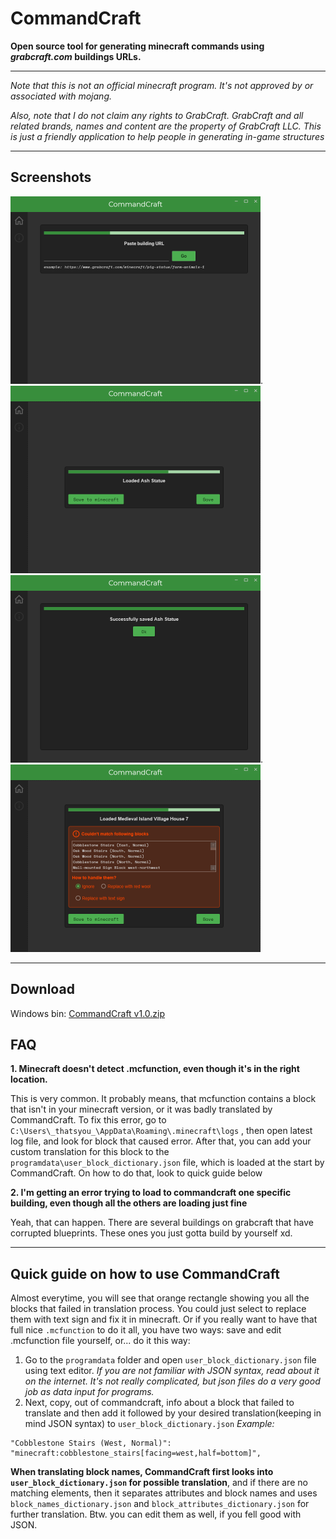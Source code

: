 ﻿# CommandCraft
**Open source tool for generating minecraft commands using *grabcraft.com* buildings URLs.**
- - -
*Note that this is not an official minecraft program. It's not approved by or associated with mojang.*

*Also, note that I do not claim any rights to GrabCraft. 
GrabCraft and all related brands, names and content are the property of GrabCraft LLC. This is just a friendly application to help people in generating  in-game structures*
- - -
## Screenshots
<img src="screenshots/screenshot1.png" alt="1" width="400" height="300"/>.<img src="screenshots/screenshot2.png" alt="2" width="400" height="300"/><img src="screenshots/screenshot3.png" alt="3" width="400" height="300"/>.<img src="screenshots/screenshot4.png" alt="4" width="400" height="300"/>
- - -
## Download
Windows bin:
[CommandCraft v1.0.zip](https://github.com/mcw256/CommandCraft/releases/download/v1.0/CommandCraft.v1.0.zip)


## FAQ
**1. Minecraft doesn't detect .mcfunction, even though it's in the right location.**

This is very common. It probably means, that mcfunction contains a block that isn't in your minecraft version, or it was badly translated by CommandCraft. To fix this error, go to ```C:\Users\_thatsyou_\AppData\Roaming\.minecraft\logs```
, then open latest log file, and look for block that caused error.
After that, you can add your custom translation for this block to the ```programdata\user_block_dictionary.json``` file, which is loaded at the start by CommandCraft. On how to do that, look to quick guide below

**2. I'm getting an error trying to load to commandcraft one specific building, even though all the others are loading just fine**

Yeah, that can happen. There are several buildings on grabcraft that have corrupted blueprints. These ones you just gotta build by yourself xd.

- - -

## Quick guide on how to use CommandCraft
Almost everytime, you will see that orange rectangle showing you all the blocks that failed in translation process. You could just select to replace them with text sign and fix it in minecraft.
Or if you really want to have that full nice ```.mcfunction``` to do it all, you have two ways: save and edit .mcfunction file yourself, or... do it this way:
1. Go to the ```programdata``` folder and open ```user_block_dictionary.json``` file using text editor. *If you are not familiar with JSON syntax, read about it on the internet. It's not really complicated, but json files do a very good job as data input for programs.*
2. Next, copy, out of commandcraft, info about a block that failed to translate and then add it followed by your desired translation(keeping in mind JSON syntax) to ```user_block_dictionary.json``` *Example:*
```
"Cobblestone Stairs (West, Normal)": "minecraft:cobblestone_stairs[facing=west,half=bottom]",
```
**When translating block names, CommandCraft first looks into ```user_block_dictionary.json``` for possible translation**, and if there are no matching elements, then it separates attributes and block names and uses 
```block_names_dictionary.json``` and ```block_attributes_dictionary.json``` for further translation. Btw. you can edit them as well, if you fell good with JSON.







